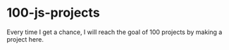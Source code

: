 # 100-js-projects
Every time I get a chance, I will reach the goal of 100 projects by making a project here.
